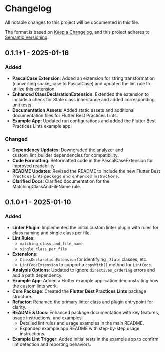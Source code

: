 # Changelog

All notable changes to this project will be documented in this file.

The format is based on [Keep a Changelog](https://keepachangelog.com/en/1.1.0/),
and this project adheres to [Semantic Versioning](https://semver.org/spec/v2.0.0.html).

## 0.1.1+1 - 2025-01-16

### Added

- **PascalCase Extension**: Added an extension for string transformation (converting snake_case to PascalCase) and updated the lint rule to utilize this extension.
- **Enhanced ClassDeclarationExtension**: Extended the extension to include a check for State class inheritance and added corresponding unit tests.
- **Documentation Assets**: Added static assets and additional documentation files for Flutter Best Practices Lints.
- **Example App**: Updated run configurations and added the Flutter Best Practices Lints example app.

### Changed

- **Dependency Updates**: Downgraded the analyzer and custom_lint_builder dependencies for compatibility.
- **Code Formatting**: Reformatted code in the PascalCaseExtension for improved readability.
- **README Updates**: Revised the README to include the new Flutter Best Practices Lints package and enhanced instructions.
- **Clarified Docs**: Clarified documentation for the MatchingClassAndFileName rule.

## 0.1.0+1 - 2025-01-10

### Added

- **Linter Plugin**: Implemented the initial custom linter plugin with rules for class naming and single class per file.
- **Lint Rules**:
  - `matching_class_and_file_name`
  - `single_class_per_file`
- **Extensions**:
  - `ClassDeclarationExtension` for identifying `_State` classes, etc.
  - `LintCodeExtension` to support a `copyWith()` method for `LintCode`.
- **Analysis Options**: Updated to ignore `directives_ordering` errors and add a path dependency.
- **Example App**: Added a Flutter example application demonstrating how the custom lints work.
- **Core Package**: Created the **Flutter Best Practices Lints** package structure.
- **Refactor**: Renamed the primary linter class and plugin entrypoint for clarity.
- **README & Docs**: Enhanced package documentation with key features, usage instructions, and examples.
  - Detailed lint rules and usage examples in the main README.
  - Expanded example app README with step-by-step usage instructions.
- **Example Lint Trigger**: Added initial tests in the example app to confirm lint detection and reporting behaviors.

